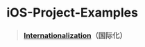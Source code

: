 # iOS-Project-Examples

> ### [Internationalization](http://www.cnblogs.com/YouXianMing/p/5435655.html)（国际化）
